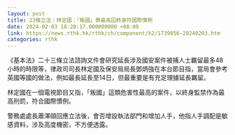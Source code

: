 ```yaml
---
layout: post
title: 23條立法｜林定國：「叛國」罪最高囚終身符國際慣例
date: 2024-02-03 18:20:17.000000000 +08:00
link: https://news.rthk.hk/rthk/ch/component/k2/1739056-20240203.htm
categories: rthk
---
```


《基本法》二十三條立法諮詢文件會研究延長涉及國安案件被捕人士羈留最多48小時的時限等，律政司司長林定國及保安局局長鄧炳強在本台節目指，當局會參考英國等國的做法，例如最長延長至14日，但最重要是有充足理據延長羈留。

林定國在一個電視節目又指，「叛國」這類危害性最高的案件，以終身監禁作為最高刑罰，符合國際慣例。

警務處處長蕭澤頤回應立法後，會否增設執法部門和增加人手，他指人手調配是敏感資料，涉及高度機密，不方便透露。
